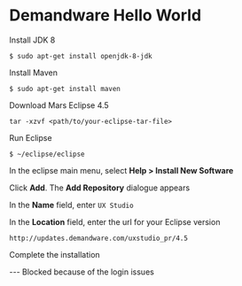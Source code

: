 # Demandware Hello World

Install JDK 8

```shell
$ sudo apt-get install openjdk-8-jdk
```

Install Maven

```shell
$ sudo apt-get install maven
```

Download Mars Eclipse 4.5

```shell
tar -xzvf <path/to/your-eclipse-tar-file>
```

Run Eclipse

```shell
$ ~/eclipse/eclipse
```

In the eclipse main menu, select **Help > Install New Software**

Click **Add**. The **Add Repository** dialogue appears

In the **Name** field, enter `UX Studio`

In the **Location** field, enter the url for your Eclipse version

`http://updates.demandware.com/uxstudio_pr/4.5`

Complete the installation

--- Blocked because of the login issues